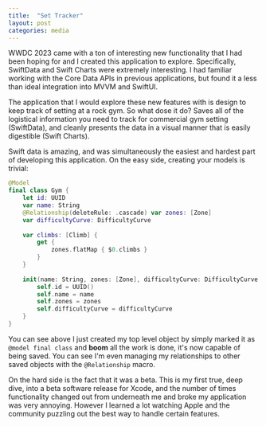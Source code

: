```yaml
---
title:  "Set Tracker"
layout: post
categories: media
---
```



WWDC 2023 came with a ton of interesting new functionality that I had been hoping for and I created this application to explore. Specifically, SwiftData and Swift Charts were extremely interesting. I had familiar working with the Core Data  APIs in previous applications, but found it a less than ideal integration into MVVM and SwiftUI.

The application that I would explore these new features with is design to keep track of setting at a rock gym. So what dose it do? Saves all of the logistical information you need to track for commercial gym setting (SwiftData), and cleanly presents the data in a visual manner that is easily digestible (Swift Charts).

Swift data is amazing, and was simultaneously the easiest and hardest part of developing this application. On the easy side, creating your models is trivial: 
```Swift
@Model
final class Gym {
    let id: UUID
    var name: String
    @Relationship(deleteRule: .cascade) var zones: [Zone]
    var difficultyCurve: DifficultyCurve
    
    var climbs: [Climb] {
        get {
            zones.flatMap { $0.climbs }
        }
    }
    
    init(name: String, zones: [Zone], difficultyCurve: DifficultyCurve = DifficultyCurve()) {
        self.id = UUID()
        self.name = name
        self.zones = zones
        self.difficultyCurve = difficultyCurve
    }
}
```

You can see above I just created my top level object by simply marked it as ``@model final class`` and **boom** all the work is done, it's now capable of being saved. You can see I'm even managing my relationships to other saved objects with the ``@Relationship`` macro.

On the hard side is the fact that it was a beta. This is my first true, deep dive, into a beta software release for Xcode, and the number of times functionality changed out from underneath me and broke my application was very annoying. However I learned a lot watching Apple and the community puzzling out the best way to handle certain features.
